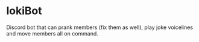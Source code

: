 # lokiBot

Discord bot that can prank members (fix them as well), play joke voicelines and move members all on command.
